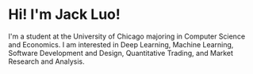# Hi! I'm Jack Luo!

I'm a student at the University of Chicago majoring in Computer Science and Economics. I am interested in Deep Learning, Machine Learning, Software Development and Design, Quantitative Trading, and Market Research and Analysis. 
